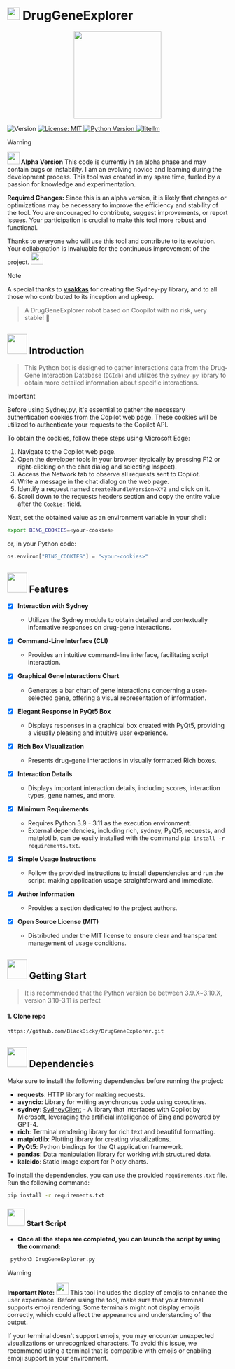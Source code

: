 # <img src="https://i.ibb.co/bJtL1KV/52f6be4a-16d2-4f31-8e90-b8cd20670810-removebg.png" width="28px" /> DrugGeneExplorer

<div align="center">
  <img width="200" src="https://i.ibb.co/bJtL1KV/52f6be4a-16d2-4f31-8e90-b8cd20670810-removebg.png">
</div>
<p>
  <img alt="Version" src="https://img.shields.io/badge/version-1.0.0-blue.svg?cacheSeconds=2592000" />
  <a href="#" target="_blank">
    <img alt="License: MIT" src="https://img.shields.io/badge/License-MIT-green.svg" />
  </a>
  <a href="https://www.python.org/">
    <img
      alt="Python Version"
      src="https://img.shields.io/badge/Python-%3E=3.9,%3C=3.12-red"
    />
  </a>
  <a href="https://github.com/BerriAI/litellm">
    <img
      alt="litellm"
      src="https://img.shields.io/badge/%20%F0%9F%9A%85%20liteLLM-OpenAI%7CBing%7CSydney%7CDGBDI-blue?color=blue"
    />
  </a>
</p>


> [!WARNING]
>  <strong><img src="https://i.ibb.co/Kjm2rfS/alert.png" width="28px" />
Alpha Version</strong>
> This code is currently in an alpha phase and may contain bugs or instability. I am an evolving novice and learning during the development process. This tool was created in my spare time, fueled by a passion for knowledge and experimentation.
> 
> **Required Changes:**
> Since this is an alpha version, it is likely that changes or optimizations may be necessary to improve the efficiency and stability of the tool. You are encouraged to contribute, suggest improvements, or report issues. Your participation is crucial to make this tool more robust and functional.
> 
> Thanks to everyone who will use this tool and contribute to its evolution. Your collaboration is invaluable for the continuous improvement of the project. <img src="https://i.ibb.co/S06VSzt/thank-you-1.png" width="28px" />



> [!NOTE]
> A special thanks to **[vsakkas](https://github.com/vsakkas/sydney.py/)** for creating the Sydney-py library, and to all those who contributed to its inception and upkeep.



> A DrugGeneExplorer robot based on Coopilot with no risk, very stable! 🚀


## <img src="https://i.ibb.co/nRxHpxT/medicine.png" width="45px" /> Introduction

> This Python bot is designed to gather interactions data from the Drug-Gene Interaction Database (`DGIdb`) and utilizes the `sydney-py` library to obtain more detailed information about specific interactions.

> [!IMPORTANT]
> Before using Sydney.py, it's essential to gather the necessary authentication cookies from the Copilot web page. These cookies will be utilized to authenticate your requests to the Copilot API.

To obtain the cookies, follow these steps using Microsoft Edge:

1. Navigate to the Copilot web page.
2. Open the developer tools in your browser (typically by pressing F12 or right-clicking on the chat dialog and selecting Inspect).
3. Access the Network tab to observe all requests sent to Copilot.
4. Write a message in the chat dialog on the web page.
5. Identify a request named `create?bundleVersion=XYZ` and click on it.
6. Scroll down to the requests headers section and copy the entire value after the `Cookie:` field.

Next, set the obtained value as an environment variable in your shell:

```bash
export BING_COOKIES=<your-cookies>
```
or, in your Python code:

```python 
os.environ["BING_COOKIES"] = "<your-cookies>"
```


## <img src="https://i.ibb.co/LPp8y3N/genes.png" width="45px" /> Features

- [x] **Interaction with Sydney**
  - Utilizes the Sydney module to obtain detailed and contextually informative responses on drug-gene interactions.

- [x] **Command-Line Interface (CLI)**
  - Provides an intuitive command-line interface, facilitating script interaction.

- [x] **Graphical Gene Interactions Chart**
  - Generates a bar chart of gene interactions concerning a user-selected gene, offering a visual representation of information.

- [x] **Elegant Response in PyQt5 Box**
  - Displays responses in a graphical box created with PyQt5, providing a visually pleasing and intuitive user experience.

- [x] **Rich Box Visualization**
  - Presents drug-gene interactions in visually formatted Rich boxes.

- [x] **Interaction Details**
  - Displays important interaction details, including scores, interaction types, gene names, and more.

- [x] **Minimum Requirements**
  - Requires Python 3.9 - 3.11 as the execution environment.
  - External dependencies, including rich, sydney, PyQt5, requests, and matplotlib, can be easily installed with the command `pip install -r requirements.txt`.

- [x] **Simple Usage Instructions**
  - Follow the provided instructions to install dependencies and run the script, making application usage straightforward and immediate.

- [x] **Author Information**
  - Provides a section dedicated to the project authors.

- [x] **Open Source License (MIT)**
  - Distributed under the MIT license to ensure clear and transparent management of usage conditions.



## <img src="https://i.ibb.co/CbsKHRq/start-button.png" width="45px" /> Getting Start

> It is recommended that the Python version be between 3.9.X~3.10.X, version 3.10-3.11 is perfect

#### 1. Clone repo

```bash
https://github.com/BlackDicky/DrugGeneExplorer.git
```

## <img src="https://i.ibb.co/ZG8JF1H/database.png" width="45px" /> Dependencies

Make sure to install the following dependencies before running the project:

- **requests**: HTTP library for making requests.
- **asyncio**: Library for writing asynchronous code using coroutines.
- **sydney**: [SydneyClient](https://github.com/vsakkas/sydney.py) - A library that interfaces with Copilot by Microsoft, leveraging the artificial intelligence of Bing and powered by GPT-4.
- **rich**: Terminal rendering library for rich text and beautiful formatting.
- **matplotlib**: Plotting library for creating visualizations.
- **PyQt5**: Python bindings for the Qt application framework.
- **pandas**: Data manipulation library for working with structured data.
- **kaleido**: Static image export for Plotly charts.

To install the dependencies, you can use the provided `requirements.txt` file. Run the following command:

```bash
pip install -r requirements.txt
```

### <img src="https://i.ibb.co/SdDdstT/gene-therapy.png" width="40px" /> Start Script


- **Once all the steps are completed, you can launch the script by using the command:**
```bash
 python3 DrugGeneExplorer.py
 ```

> [!WARNING]
> **Important Note:**
> <img src="here" width="28px" /> This tool includes the display of emojis to enhance the user experience. Before using the tool, make sure that your terminal supports emoji rendering. Some terminals might not display emojis correctly, which could affect the appearance and understanding of the output.
>
> If your terminal doesn't support emojis, you may encounter unexpected visualizations or unrecognized characters. To avoid this issue, we recommend using a terminal that is compatible with emojis or enabling emoji support in your environment.

